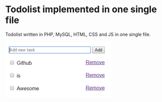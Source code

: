 # Todolist implemented in one single file
Todolist written in PHP, MySQL, HTML, CSS and JS in one single file.


![Screenshot](https://github.com/uyouthe/onelangchallenge/blob/master/screenshot.PNG)
